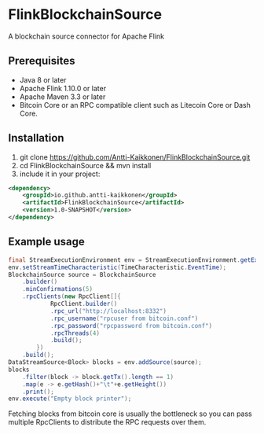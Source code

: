 # FlinkBlockchainSource
A blockchain source connector for Apache Flink

## Prerequisites
* Java 8 or later
* Apache Flink 1.10.0 or later
* Apache Maven 3.3 or later
* Bitcoin Core or an RPC compatible client such as Litecoin Core or Dash Core.

## Installation
1) git clone https://github.com/Antti-Kaikkonen/FlinkBlockchainSource.git
2) cd FlinkBlockchainSource && mvn install
3) include it in your project:
```xml
<dependency>
    <groupId>io.github.antti-kaikkonen</groupId>
    <artifactId>FlinkBlockchainSource</artifactId>
    <version>1.0-SNAPSHOT</version>
</dependency>
```

## Example usage
```java
final StreamExecutionEnvironment env = StreamExecutionEnvironment.getExecutionEnvironment();
env.setStreamTimeCharacteristic(TimeCharacteristic.EventTime);
BlockchainSource source = BlockchainSource
    .builder()
    .minConfirmations(5)
    .rpcClients(new RpcClient[]{
            RpcClient.builder()
            .rpc_url("http://localhost:8332")
            .rpc_username("rpcuser from bitcoin.conf")
            .rpc_password("rpcpassword from bitcoin.conf")
            .rpcThreads(4)
            .build();
        })
    .build();
DataStreamSource<Block> blocks = env.addSource(source);
blocks
	.filter(block -> block.getTx().length == 1)
	.map(e -> e.getHash()+"\t"+e.getHeight())
	.print();
env.execute("Empty block printer");
```
Fetching blocks from bitcoin core is usually the bottleneck so you can pass multiple RpcClients to distribute the RPC requests over them.
